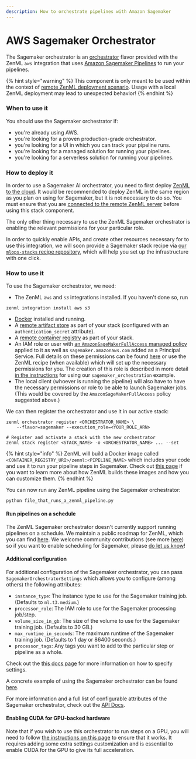 ```yaml
---
description: How to orchestrate pipelines with Amazon Sagemaker
---
```


# AWS Sagemaker Orchestrator

The Sagemaker orchestrator is an [orchestrator](./) flavor provided with the ZenML `aws` integration that uses [Amazon Sagemaker Pipelines](https://sagemaker-examples.readthedocs.io/en/latest/sagemaker-pipelines/index.html) to run your pipelines.

{% hint style="warning" %}
This component is only meant to be used within the context of [remote ZenML deployment scenario](../../../learning/getting-started/deploying-zenml/deploying-zenml.md). Usage with a local ZenML deployment may lead to unexpected behavior!
{% endhint %}

### When to use it

You should use the Sagemaker orchestrator if:

* you're already using AWS.
* you're looking for a proven production-grade orchestrator.
* you're looking for a UI in which you can track your pipeline runs.
* you're looking for a managed solution for running your pipelines.
* you're looking for a serverless solution for running your pipelines.

### How to deploy it

In order to use a Sagemaker AI orchestrator, you need to first deploy [ZenML to the cloud](../../../learning/getting-started/deploying-zenml/deploying-zenml.md). It would be recommended to deploy ZenML in the same region as you plan on using for Sagemaker, but it is not necessary to do so. You must ensure that you are [connected to the remote ZenML server](../../../../old\_book/starter-guide/production-fundamentals/production-fundamentals.md) before using this stack component.

The only other thing necessary to use the ZenML Sagemaker orchestrator is enabling the relevant permissions for your particular role.

In order to quickly enable APIs, and create other resources necessary for to use this integration, we will soon provide a Sagemaker stack recipe via [our `mlops-stacks` recipe repository](https://github.com/zenml-io/mlops-stacks), which will help you set up the infrastructure with one click.

### How to use it

To use the Sagemaker orchestrator, we need:

* The ZenML `aws` and `s3` integrations installed. If you haven't done so, run

```shell
zenml integration install aws s3
```

* [Docker](https://www.docker.com) installed and running.
* A [remote artifact store](../artifact-stores/) as part of your stack (configured with an `authentication_secret` attribute).
* A [remote container registry](../container-registries/) as part of your stack.
* An IAM role or user with [an `AmazonSageMakerFullAccess` managed policy](https://docs.aws.amazon.com/sagemaker/latest/dg/security-iam-awsmanpol.html) applied to it as well as `sagemaker.amazonaws.com` added as a Principal Service. Full details on these permissions can be found [here](https://docs.aws.amazon.com/sagemaker/latest/dg/sagemaker-roles.html) or use the ZenML recipe (when available) which will set up the necessary permissions for you. The creation of this role is described in more detail [in the instructions](https://github.com/zenml-io/zenml/tree/main/examples/sagemaker\_orchestration) for using our `sagemaker_orchestration` example.
* The local client (whoever is running the pipeline) will also have to have the necessary permissions or role to be able to launch Sagemaker jobs. (This would be covered by the `AmazonSageMakerFullAccess` policy suggested above.)

We can then register the orchestrator and use it in our active stack:

```shell
zenml orchestrator register <ORCHESTRATOR_NAME> \
    --flavor=sagemaker --execution_role=<YOUR_ROLE_ARN>

# Register and activate a stack with the new orchestrator
zenml stack register <STACK_NAME> -o <ORCHESTRATOR_NAME> ... --set
```

{% hint style="info" %}
ZenML will build a Docker image called `<CONTAINER_REGISTRY_URI>/zenml:<PIPELINE_NAME>` which includes your code and use it to run your pipeline steps in Sagemaker. Check out [this page](../../../../old\_book/starter-guide/production-fundamentals/containerization.md) if you want to learn more about how ZenML builds these images and how you can customize them.
{% endhint %}

You can now run any ZenML pipeline using the Sagemaker orchestrator:

```shell
python file_that_runs_a_zenml_pipeline.py
```

#### Run pipelines on a schedule

The ZenML Sagemaker orchestrator doesn't currently support running pipelines on a schedule. We maintain a public roadmap for ZenML, which you can find [here](https://zenml.io/roadmap). We welcome community contributions (see more [here](https://github.com/zenml-io/zenml/blob/main/CONTRIBUTING.md)) so if you want to enable scheduling for Sagemaker, please [do let us know](https://zenml.io/slack-invite)!

#### Additional configuration

For additional configuration of the Sagemaker orchestrator, you can pass `SagemakerOrchestratorSettings` which allows you to configure (among others) the following attributes:

* `instance_type`: The instance type to use for the Sagemaker training job. (Defaults to `ml.t3.medium`.)
* `processor_role`: The IAM role to use for the Sagemaker processing job/step.
* `volume_size_in_gb`: The size of the volume to use for the Sagemaker training job. (Defaults to 30 GB.)
* `max_runtime_in_seconds`: The maximum runtime of the Sagemaker training job. (Defaults to 1 day or 86400 seconds.)
* `processor_tags`: Any tags you want to add to the particular step or pipeline as a whole.

Check out the [this docs page](../../../learning/advanced-guide/pipelines/settings.md) for more information on how to specify settings.

A concrete example of using the Sagemaker orchestrator can be found [here](https://github.com/zenml-io/zenml/tree/main/examples/sagemaker\_orchestration).

For more information and a full list of configurable attributes of the Sagemaker orchestrator, check out the [API Docs](https://apidocs.zenml.io/latest/integration\_code\_docs/integrations-aws/#zenml.integrations.aws.orchestrators.sagemaker\_orchestrator.SagemakerOrchestrator).

#### Enabling CUDA for GPU-backed hardware

Note that if you wish to use this orchestrator to run steps on a GPU, you will need to follow [the instructions on this page](../../../../old\_book/advanced-guide/pipelines/gpu-hardware.md) to ensure that it works. It requires adding some extra settings customization and is essential to enable CUDA for the GPU to give its full acceleration.
